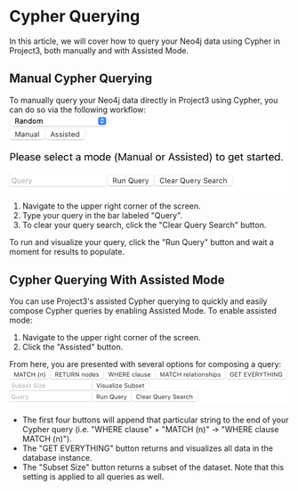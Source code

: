 # Cypher Querying

In this article, we will cover how to query your Neo4j data using Cypher in Project3, both manually and with Assisted Mode.

## Manual Cypher Querying

To manually query your Neo4j data directly in Project3 using Cypher, you can do so via the following workflow:
![Project3's Cypher Query Bar](images/querybar.png)
1. Navigate to the upper right corner of the screen.
2. Type your query in the bar labeled "Query".
4. To clear your query search, click the "Clear Query Search" button.

To run and visualize your query, click the "Run Query" button and wait a moment for results to populate.

## Cypher Querying With Assisted Mode

You can use Project3's assisted Cypher querying to quickly and easily compose Cypher queries by enabling Assisted Mode. To enable assisted mode:
1. Navigate to the upper right corner of the screen.
2. Click the "Assisted" button.

From here, you are presented with several options for composing a query:
![Project3's Assisted Query Bar](images/assistedbar.png)
- The first four buttons will append that particular string to the end of your Cypher query (i.e. "WHERE clause" + "MATCH (n)" -> "WHERE clause MATCH (n)").
- The "GET EVERYTHING" button returns and visualizes all data in the database instance.
- The "Subset Size" button returns a subset of the dataset. Note that this setting is applied to all queries as well.